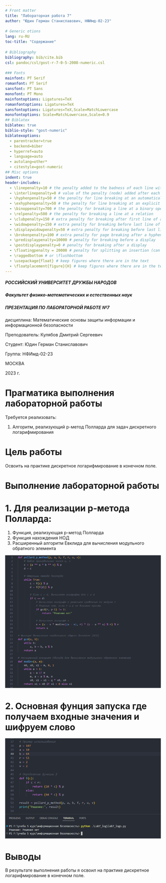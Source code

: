 ```yaml
---
# Front matter
title: "Лабораторная работа 7"
author: "Юдин Герман Станиславович, НФИмд-02-23"

# Generic otions
lang: ru-RU
toc-title: "Содержание"

# Bibliography
bibliography: bib/cite.bib
csl: pandoc/csl/gost-r-7-0-5-2008-numeric.csl

### Fonts
mainfont: PT Serif
romanfont: PT Serif
sansfont: PT Sans
monofont: PT Mono
mainfontoptions: Ligatures=TeX
romanfontoptions: Ligatures=TeX
sansfontoptions: Ligatures=TeX,Scale=MatchLowercase
monofontoptions: Scale=MatchLowercase,Scale=0.9
## Biblatex
biblatex: true
biblio-style: "gost-numeric"
biblatexoptions:
  - parentracker=true
  - backend=biber
  - hyperref=auto
  - language=auto
  - autolang=other*
  - citestyle=gost-numeric
## Misc options
indent: true
header-includes:
  - \linepenalty=10 # the penalty added to the badness of each line within a paragraph (no associated penalty node) Increasing the value makes tex try to have fewer lines in the paragraph.
  - \interlinepenalty=0 # value of the penalty (node) added after each line of a paragraph.
  - \hyphenpenalty=50 # the penalty for line breaking at an automatically inserted hyphen
  - \exhyphenpenalty=50 # the penalty for line breaking at an explicit hyphen
  - \binoppenalty=700 # the penalty for breaking a line at a binary operator
  - \relpenalty=500 # the penalty for breaking a line at a relation
  - \clubpenalty=150 # extra penalty for breaking after first line of a paragraph
  - \widowpenalty=150 # extra penalty for breaking before last line of a paragraph
  - \displaywidowpenalty=50 # extra penalty for breaking before last line before a display math
  - \brokenpenalty=100 # extra penalty for page breaking after a hyphenated line
  - \predisplaypenalty=10000 # penalty for breaking before a display
  - \postdisplaypenalty=0 # penalty for breaking after a display
  - \floatingpenalty = 20000 # penalty for splitting an insertion (can only be split footnote in standard LaTeX)
  - \raggedbottom # or \flushbottom
  - \usepackage{float} # keep figures where there are in the text
  - \floatplacement{figure}{H} # keep figures where there are in the text
---
```


##### РОССИЙСКИЙ УНИВЕРСИТЕТ ДРУЖБЫ НАРОДОВ

##### Факультет физико-математических и естественных наук

##### ПРЕЗЕНТАЦИЯ ПО ЛАБОРАТОРНОЙ РАБОТЕ №7

дисциплина: Математические основы защиты информации и информационной безопасности

Преподователь: Кулябов Дмитрий Сергеевич

Cтудент: Юдин Герман Станиславович

Группа: НФИмд-02-23

МОСКВА

2023 г.

# **Прагматика выполнения лабораторной работы**

Требуется реализовать:

1. Алгоритм, реализующий p-метод Полларда для задач дискретного логарифмирования

# **Цель работы**

Освоить на практике дискретное логарифмирование в конечном поле.

# **Выполнение лабораторной работы**

# 1. Для реализации p-метода Полларда: 
1. Функция, реализующая p-метод Полларда
2. Функция нахождения НОД 
3. Расширенный алгоритм Евклида для вычисления модульного обратного элемента

![main_func](pics/1_main_func.png "main function")

# 2. Основная фунция запуска где получаем входные значения и шифруем слово

![output](pics/2_output.png "output")

# Выводы

В результате выполнения работы я освоил на практике дискретное логарифмирование в конечном поле.

